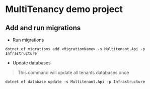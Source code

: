 # MultiTenancy demo project

## Add and run migrations
- Run migrations
```console
dotnet ef migrations add <MigrationName> -s Multitenant.Api -p Infrastructure
```

- Update databases

>This command will update all tenants databases once

```console
dotnet ef database update -s Multitenant.Api -p Infrastructure
```